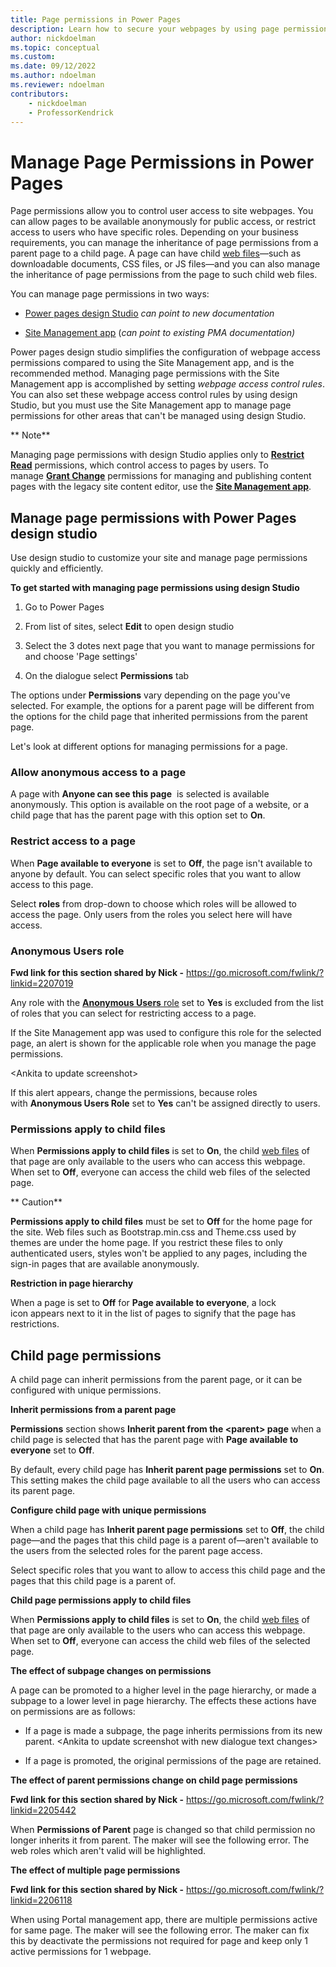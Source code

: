 ```yaml
---
title: Page permissions in Power Pages
description: Learn how to secure your webpages by using page permissions.
author: nickdoelman
ms.topic: conceptual
ms.custom: 
ms.date: 09/12/2022
ms.author: ndoelman
ms.reviewer: ndoelman
contributors:
    - nickdoelman
    - ProfessorKendrick
---
```


# Manage Page Permissions in Power Pages

Page permissions allow you to control user access to site webpages. You can allow pages to be available anonymously for public access, or restrict access to users who have specific roles. Depending on your business requirements, you can manage the inheritance of page permissions from a parent page to a child page. A page can have child [<u>web files</u>](/power-apps/maker/portals/configure/web-files)—such as downloadable documents, CSS files, or JS files—and you can also manage the inheritance of page permissions from the page to such child web files.

You can manage page permissions in two ways:

-   [<u>Power pages design Studio</u>](/power-apps/maker/portals/configure/webpage-access-control#manage-page-permissions-using-portals-studio) *can point to new documentation*

-   [<u>Site Management app</u>](https://docs.microsoft.com/en-us/power-apps/maker/portals/configure/webpage-access-control#manage-page-permissions-using-portal-management-app) (*can point to existing PMA documentation)*

Power pages design studio simplifies the configuration of webpage access permissions compared to using the Site Management app, and is the recommended method. Managing page permissions with the Site Management app is accomplished by setting *webpage access control rules*. You can also set these webpage access control rules by using design Studio, but you must use the Site Management app to manage page permissions for other areas that can't be managed using design Studio.

** Note**

Managing page permissions with design Studio applies only to [**<u>Restrict Read</u>**](https://docs.microsoft.com/en-us/power-apps/maker/portals/configure/webpage-access-control#restrict-read) permissions, which control access to pages by users. To manage [**<u>Grant Change</u>**](https://docs.microsoft.com/en-us/power-apps/maker/portals/configure/webpage-access-control#grant-change) permissions for managing and publishing content pages with the legacy site content editor, use the [**<u>Site Management app</u>**](https://docs.microsoft.com/en-us/power-apps/maker/portals/configure/webpage-access-control#manage-page-permissions-using-portal-management-app).

## Manage page permissions with Power Pages design studio

Use design studio to customize your site and manage page permissions quickly and efficiently.

**To get started with managing page permissions using design Studio**

1.  Go to Power Pages

2.  From list of sites, select **Edit** to open design studio

3.  Select the 3 dotes next page that you want to manage permissions for and choose 'Page settings'

4.  On the dialogue select **Permissions** tab

The options under **Permissions** vary depending on the page you've selected. For example, the options for a parent page will be different from the options for the child page that inherited permissions from the parent page.

Let's look at different options for managing permissions for a page.

### Allow anonymous access to a page

A page with **Anyone can see this page**  is selected is available anonymously. This option is available on the root page of a website, or a child page that has the parent page with this option set to **On**.

### Restrict access to a page

When **Page available to everyone** is set to **Off**, the page isn't available to anyone by default. You can select specific roles that you want to allow access to this page.

Select **roles** from drop-down to choose which roles will be allowed to access the page. Only users from the roles you select here will have access.

### Anonymous Users role

**Fwd link for this section shared by Nick -** <https://go.microsoft.com/fwlink/?linkid=2207019>

Any role with the [**Anonymous Users**<u> role</u>](https://docs.microsoft.com/en-us/power-apps/maker/portals/configure/create-web-roles#attributes-and-relationships) set to **Yes** is excluded from the list of roles that you can select for restricting access to a page.

If the Site Management app was used to configure this role for the selected page, an alert is shown for the applicable role when you manage the page permissions.

&lt;Ankita to update screenshot&gt;

If this alert appears, change the permissions, because roles with **Anonymous Users Role** set to **Yes** can't be assigned directly to users.

### Permissions apply to child files

When **Permissions apply to child files** is set to **On**, the child [<u>web files</u>](https://docs.microsoft.com/en-us/power-apps/maker/portals/configure/web-files) of that page are only available to the users who can access this webpage. When set to **Off**, everyone can access the child web files of the selected page.


** Caution**

**Permissions apply to child files** must be set to **Off** for the home page for the site. Web files such as Bootstrap.min.css and Theme.css used by themes are under the home page. If you restrict these files to only authenticated users, styles won't be applied to any pages, including the sign-in pages that are available anonymously.

**Restriction in page hierarchy**

When a page is set to **Off** for **Page available to everyone**, a lock icon appears next to it in the list of pages to signify that the page has restrictions.


## Child page permissions

A child page can inherit permissions from the parent page, or it can be configured with unique permissions.

**Inherit permissions from a parent page**

**Permissions** section shows **Inherit parent from the &lt;parent&gt; page** when a child page is selected that has the parent page with **Page available to everyone** set to **Off**.

By default, every child page has **Inherit parent page permissions** set to **On**. This setting makes the child page available to all the users who can access its parent page.

**Configure child page with unique permissions**

When a child page has **Inherit parent page permissions** set to **Off**, the child page—and the pages that this child page is a parent of—aren't available to the users from the selected roles for the parent page access.

Select specific roles that you want to allow to access this child page and the pages that this child page is a parent of.

**Child page permissions apply to child files**

When **Permissions apply to child files** is set to **On**, the child [<u>web files</u>](https://docs.microsoft.com/en-us/power-apps/maker/portals/configure/web-files) of that page are only available to the users who can access this webpage. When set to **Off**, everyone can access the child web files of the selected page.

**The effect of subpage changes on permissions**

A page can be promoted to a higher level in the page hierarchy, or made a subpage to a lower level in page hierarchy. The effects these actions have on permissions are as follows:

-   If a page is made a subpage, the page inherits permissions from its new parent. &lt;Ankita to update screenshot with new dialogue text changes&gt;

-   If a page is promoted, the original permissions of the page are retained.

**The effect of parent permissions change on child page permissions**

**Fwd link for this section shared by Nick -** <https://go.microsoft.com/fwlink/?linkid=2205442>

When **Permissions of Parent** page is changed so that child permission no longer inherits it from parent. The maker will see the following error. The web roles which aren't valid will be highlighted.

**The effect of multiple page permissions**

**Fwd link for this section shared by Nick -** <https://go.microsoft.com/fwlink/?linkid=2206118>

When using Portal management app, there are multiple permissions active for same page. The maker will see the following error. The maker can fix this by deactivate the permissions not required for page and keep only 1 active permissions for 1 webpage.


